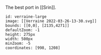 The best port in [[Srin]]. 

```leaflet
id: verraine-large
image: [[Verraine 2022-03-26-13-30.svg]]
bounds: [[0,0], [2135,4271]]
defaultZoom: -1
height: 275px
width: 500px
minZoom: -5
coordinates: [998, 1208]
```
